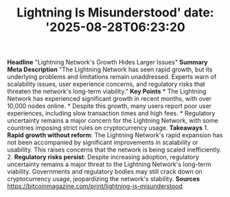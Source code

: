 ﻿---
title: "Lightning Is Misunderstood'
date: '2025-08-28T06:23:20"
category: "Markets"
summary: ""
slug: "lightning is misunderstood"
source_urls:
  - "https://bitcoinmagazine.com/print/lightning-is-misunderstood"
seo:
  title: "Lightning Is Misunderstood | Hash n Hedge'
  description: '"
  keywords: ["news", "markets", "brief"]
---
**Headline** "Lightning Network's Growth Hides Larger Issues"  **Summary Meta Description** "The Lightning Network has seen rapid growth, but its underlying problems and limitations remain unaddressed. Experts warn of scalability issues, user experience concerns, and regulatory risks that threaten the network's long-term viability."  **Key Points**  * The Lightning Network has experienced significant growth in recent months, with over 10,000 nodes online. * Despite this growth, many users report poor user experiences, including slow transaction times and high fees. * Regulatory uncertainty remains a major concern for the Lightning Network, with some countries imposing strict rules on cryptocurrency usage.  **Takeaways**  1. **Rapid growth without reform**: The Lightning Network's rapid expansion has not been accompanied by significant improvements in scalability or usability. This raises concerns that the network is being scaled inefficiently. 2. **Regulatory risks persist**: Despite increasing adoption, regulatory uncertainty remains a major threat to the Lightning Network's long-term viability. Governments and regulatory bodies may still crack down on cryptocurrency usage, jeopardizing the network's stability.  **Sources** https://bitcoinmagazine.com/print/lightning-is-misunderstood 

